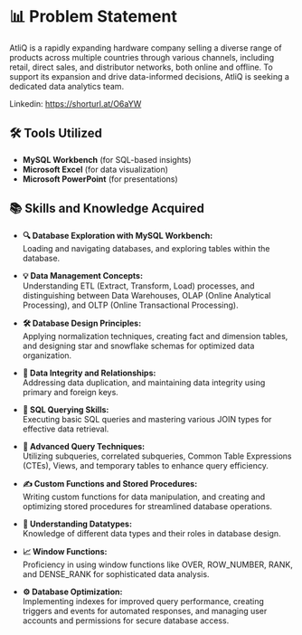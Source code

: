 # 📊 Problem Statement

AtliQ is a rapidly expanding hardware company selling a diverse range of products across multiple countries through various channels, including retail, direct sales, and distributor networks, both online and offline. To support its expansion and drive data-informed decisions, AtliQ is seeking a dedicated data analytics team.

Linkedin: https://shorturl.at/O6aYW

## 🛠️ Tools Utilized

- **MySQL Workbench** (for SQL-based insights)
- **Microsoft Excel** (for data visualization)
- **Microsoft PowerPoint** (for presentations)

## 📚 Skills and Knowledge Acquired

- **🔍 Database Exploration with MySQL Workbench:**  
  Loading and navigating databases, and exploring tables within the database.

- **💡 Data Management Concepts:**  
  Understanding ETL (Extract, Transform, Load) processes, and distinguishing between Data Warehouses, OLAP (Online Analytical Processing), and OLTP (Online Transactional Processing).

- **🛠️ Database Design Principles:**  
  Applying normalization techniques, creating fact and dimension tables, and designing star and snowflake schemas for optimized data organization.

- **🔗 Data Integrity and Relationships:**  
  Addressing data duplication, and maintaining data integrity using primary and foreign keys.

- **📜 SQL Querying Skills:**  
  Executing basic SQL queries and mastering various JOIN types for effective data retrieval.

- **🚀 Advanced Query Techniques:**  
  Utilizing subqueries, correlated subqueries, Common Table Expressions (CTEs), Views, and temporary tables to enhance query efficiency.

- **✍️ Custom Functions and Stored Procedures:**  
  Writing custom functions for data manipulation, and creating and optimizing stored procedures for streamlined database operations.

- **🔢 Understanding Datatypes:**  
  Knowledge of different data types and their roles in database design.

- **📈 Window Functions:**  
  Proficiency in using window functions like OVER, ROW_NUMBER, RANK, and DENSE_RANK for sophisticated data analysis.

- **⚙️ Database Optimization:**  
  Implementing indexes for improved query performance, creating triggers and events for automated responses, and managing user accounts and permissions for secure database access.

